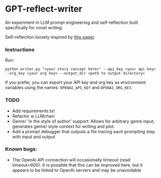 # GPT-reflect-writer

An experiment in LLM prompt engineering and self-reflection built specifically for novel writing. 

Self-reflection loosely inspired by [this paper](https://arxiv.org/pdf/2303.11366.pdf).

### Instructions
Run: 

`python writer.py "<your story concept here>" --api_key <your api key> --org_key <your org key> --output_dir <path to output directory>`

If you prefer, you can export your API key and org key as environment variables using the names:
`OPENAI_API_KEY` and `OPENAI_ORG_KEY`.

### TODO
- Add requirements.txt 
- Refactor w LLMchain
- Genre/ 'in the style of author' support: Allows for arbitrary genre input, generates genre/ style context for writing and plot.
- Add a prompt debugger that outputs a file tracing each prompting step with input and output

### Known bugs:
- The OpenAi API connection will occasionally timeout (read timeout=600). It is possible that this can be improved here, but it appears to be linked to OpenAi servers and may be unavoidable